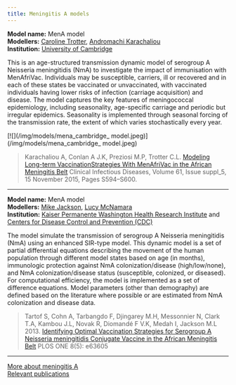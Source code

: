 ```yaml
---
title: Meningitis A models
---
```


**Model name:** MenA model    
**Modellers:** [Caroline Trotter](http://www.infectiousdisease.cam.ac.uk/directory/clt56@cam.ac.uk), [Andromachi Karachaliou](http://www.vet.cam.ac.uk/directory/karachaliou)   
**Institution:** [University of Cambridge](https://www.cam.ac.uk/)

This is an age-structured transmission dynamic model of serogroup A Neisseria meningitidis (NmA) to investigate the impact of immunisation with MenAfriVac. Individuals may be susceptible, carriers, ill or recovered and in each of these states be vaccinated or unvaccinated, with vaccinated individuals having lower risks of infection (carriage acquisition) and disease. The model captures the key features of meningococcal epidemiology, including seasonality, age-specific carriage and periodic but irregular epidemics. Seasonality is implemented through seasonal forcing of the transmission rate, the extent of which varies stochastically every year.    

[![](/img/models/mena_cambridge_ model.jpeg)](/img/models/mena_cambridge_ model.jpeg)

> Karachaliou A, Conlan A J.K, Preziosi M.P, Trotter C.L. [Modeling Long-term VaccinationStrategies With MenAfriVac in the African Meningitis Belt](https://doi.org/10.1093/cid/civ508) Clinical Infectious Diseases, Volume 61, Issue suppl_5, 15 November 2015, Pages S594–S600.
    
---    

<div id="cdc"></div>

**Model name:** MenA model    
**Modellers:** [Mike Jackson](https://www.kpwashingtonresearch.org/our-research/our-scientists/jackson-michael-l/), [Lucy McNamara](https://www.linkedin.com/in/lucy-mcnamara-958b1026/)   
**Institution:** [Kaiser Permanente Washington Health Research Institute](https://www.kpwashingtonresearch.org/) and [Centers for Disease Control and Prevention (CDC)](https://www.cdc.gov/)

The model simulate the transmission of serogroup A Neisseria meningitidis (NmA) using an enhanced SIR-type model. This dynamic model is a set of partial differential equations describing the movement of the human population through different model states based on age (in months), immunologic protection against NmA colonization/disease (high/low/none), and NmA colonization/disease status (susceptible, colonized, or diseased). For computational efficiency, the model is implemented as a set of difference equations. Model parameters (other than demography) are defined based on the literature where possible or are estimated from NmA colonization and disease data.   

> Tartof S, Cohn A, Tarbangdo F, Djingarey M.H, Messonnier N, Clark T.A, Kambou J.L, Novak R, Diomandé F V.K, Medah I, Jackson M.L 2013. [Identifying Optimal Vaccination Strategies for Serogroup A Neisseria meningitidis Conjugate Vaccine in the African Meningitis Belt](https://doi.org/10.1371/journal.pone.0063605) PLOS ONE 8(5): e63605 

---

[More about meningitis A](/diseases/men-a)  
[Relevant publications](/publications#men-a)
